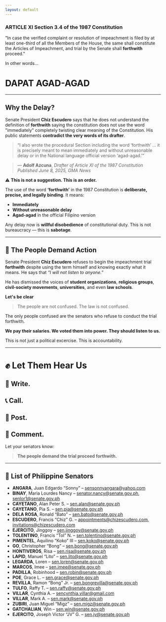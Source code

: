 ```yaml
---
layout: default
---
```


### ARTICLE XI Section 3.4 of the 1987 Constitution

"In case the verified complaint or resolution of impeachment is filed by at least one-third of all the Members of the House, the same shall constitute the Articles of Impeachment, and trial by the Senate shall **forthwith** proceed."

In other words...

# DAPAT AGAD-AGAD

---

## Why the Delay?

Senate President **Chiz Escudero** says that he does not understand the definition of **forthwith** saying the constitution does not use the word "immediately" completely twisting clear meaning of the Constitution. His public statements **contradict the very words of its drafter**.

> “I also wrote the procedural Section including the word ‘forthwith’ … it is precisely meant to mean immediately and without unreasonable delay or in the National language official version ‘agad-agad.’”  

> — **Adolf Azcuna**, 
> *Drafter of Article XI of the 1987 Constitution*  
> *Published June 8, 2025, GMA News*

⚠️ **This is not a suggestion. This is an order.**

The use of the word **‘forthwith’** in the 1987 Constitution is **deliberate, precise, and legally binding**. It means:

- **Immediately**  
- **Without unreasonable delay**  
- **Agad-agad** in the official Filipino version


Any delay now is **willful disobedience** of constitutional duty. This is not bureaucracy — this is **sabotage**. 

---


## 🚨 The People Demand Action

Senate President **Chiz Escudero** refuses to begin the impeachment trial **forthwith** despite using the term himself and knowing exactly what it means. He says that *“I will not listen to anyone.”*

He has dismissed the voices of **student organizations**, **religious groups**, **civil-society movements**, **universities**, and even **law schools**.

**Let's be clear**

> The people are not confused. 
> The law is not confused. 

The only people confused are the senators who refuse to conduct the trial forthwith.

**We pay their salaries. We voted them into power. They should listen to us.**

This is not just a political excercise. This is accountability.

---

# ✊ Let Them Hear Us

## 📨 **Write.**  
## 📞 **Call.**  
## 📢 **Post.**  
## 💬 **Comment.**

Let your senators know:  
> **The people demand the trial proceed forthwith.**

---

## 📜 List of Philippine Senators

- **ANGARA**, Juan Edgardo “Sonny” – [sensonnyangara@yahoo.com](mailto:sensonnyangara@yahoo.com)  
- **BINAY**, Maria Lourdes Nancy – [senator.nancy@senate.gov.ph](mailto:senator.nancy@senate.gov.ph), [senlor1@senate.gov.ph](mailto:senlor1@senate.gov.ph)  
- **CAYETANO**, Alan Peter S. – [sen.alan@senate.gov.ph](mailto:sen.alan@senate.gov.ph)  
- **CAYETANO**, Pia S. – [sen.pia@senate.gov.ph](mailto:sen.pia@senate.gov.ph)  
- **DELA ROSA**, Ronald “Bato” – [sen.bato@senate.gov.ph](mailto:sen.bato@senate.gov.ph)  
- **ESCUDERO**, Francis “Chiz” G. – [appointments@chizescudero.com](mailto:appointments@chizescudero.com), [invitations@chizescudero.com](mailto:invitations@chizescudero.com)  
- **EJERCITO**, Jinggoy – [sen.jinggoy@senate.gov.ph](mailto:sen.jinggoy@senate.gov.ph)  
- **TOLENTINO**, Francis “Tol” N. – [sen.tolentino@senate.gov.ph](mailto:sen.tolentino@senate.gov.ph)  
- **PIMENTEL**, Aquilino “Koko” III – [sen.koko@senate.gov.ph](mailto:sen.koko@senate.gov.ph)  
- **GO**, Christopher “Bong” – [sen.bong@senate.gov.ph](mailto:sen.bong@senate.gov.ph)  
- **HONTIVEROS**, Risa – [sen.risa@senate.gov.ph](mailto:sen.risa@senate.gov.ph)  
- **LAPID**, Manuel “Lito” – [sen.lito@senate.gov.ph](mailto:sen.lito@senate.gov.ph)  
- **LEGARDA**, Loren – [sen.loren@senate.gov.ph](mailto:sen.loren@senate.gov.ph)  
- **MARCOS**, Imee – [sen.imee@senate.gov.ph](mailto:sen.imee@senate.gov.ph)  
- **PADILLA**, Robinhood – [sen.robin@senate.gov.ph](mailto:sen.robin@senate.gov.ph)  
- **POE**, Grace L. – [sen.grace@senate.gov.ph](mailto:sen.grace@senate.gov.ph)  
- **REVILLA**, Ramon “Bong” Jr. – [sen.bongrevilla@senate.gov.ph](mailto:sen.bongrevilla@senate.gov.ph)  
- **TULFO**, Raffy T. – [sen.raffy@senate.gov.ph](mailto:sen.raffy@senate.gov.ph)  
- **VILLAR**, Cynthia A. – [sencynthia.villar@gmail.com](mailto:sencynthia.villar@gmail.com)  
- **VILLAR**, Mark A. – [sen.mark@senate.gov.ph](mailto:sen.mark@senate.gov.ph)  
- **ZUBIRI**, Juan Miguel “Migz” – [sen.migz@senate.gov.ph](mailto:sen.migz@senate.gov.ph)  
- **GATCHALIAN**, Win – [sen.win@senate.gov.ph](mailto:sen.win@senate.gov.ph)  
- **EJERCITO**, Joseph Victor “JV” G. – [sen.jv@senate.gov.ph](mailto:sen.jv@senate.gov.ph)